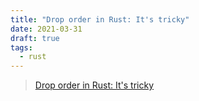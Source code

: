 ```yaml
---
title: "Drop order in Rust: It's tricky"
date: 2021-03-31
draft: true
tags:
  - rust
---
```


> [Drop order in Rust: It's tricky](https://vojtechkral.github.io/blag/rust-drop-order/)
